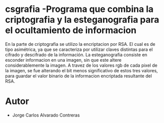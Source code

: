 # csgrafia -Programa que combina la criptografia y la esteganografia para el ocultamiento de informacion

En la parte de criptografia se utilizo la encriptacion por RSA.
El cual es de tipo asimétrica, ya que se caracteriza por utilizar claves distintas para el cifrado y descifrado de la información. 
La esteganografia consiste en esconder informacion en una imagen, sin que este altere considerablemente la imagen. A travez de los valores rgb de cada pixel de la imagen, se fue alterando el bit menos significativo de estos tres valores, para guardar el valor binario de la informacion encriptada resultante del RSA.


# Autor

- Jorge Carlos Alvarado Contreras
